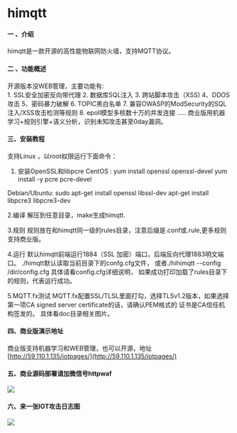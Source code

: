 # himqtt

#### 一 、介绍
himqtt是一款开源的高性能物联网防火墙，支持MQTT协议。

#### 二 、功能概述
开源版本没WEB管理，主要功能有: 	                           
      1. SSL安全加密反向带代理
	    2. 数据库SQL注入
	    3. 跨站脚本攻击（XSS)
	    4、DDOS攻击
	    5、密码暴力破解
	    6. TOPIC黑白名单
	    7. 兼容OWASP的ModSecurity的SQL注入/XSS攻击检测等规则
	    8. epoll模型多核数十万的并发连接
	    ..... 
	    商业版用机器学习+规则引擎+语义分析，识别未知攻击甚至0day漏洞。

#### 三、安装教程
支持Linux ，以root权限运行下面命令：

  1. 安装OpenSSL和libpcre
  CentOS : 
  	yum install openssl openssl-devel
  	yum install -y pcre pcre-devel 
  	
  Debian/Ubuntu:
  	sudo apt-get install openssl libssl-dev
  	apt-get install libpcre3 libpcre3-dev  
  
  2.编译
  解压到任意目录，make生成himqtt.
  
  3.规则
  规则放在和himqtt同一级的rules目录，注意后缀是.conf或.rule,更多规则支持商业版。

  
  4.运行
  默认himqtt前端运行1884（SSL 加密）端口，后端反向代理1883明文端口。
  ./himqtt默认读取当前目录下的confg.cfg文件， 或者./hihimqtt --config /dir/config.cfg
  具体请看config.cfg详细说明， 如果成功打印加载了rules目录下的规则，代表运行成功。
  
  5.MQTT.fx测试
   MQTT.fx配置SSL/TLSL里面打勾，选择TLSv1.2版本，如果选择第一项CA signed server certificate的话，请确认PEM格式的
   证书是CA信任机构签发的。
   具体看doc目录相关图片。

#### 四、商业版演示地址

商业版支持机器学习和WEB管理，也可以开源，地址 [http://59.110.1.135/iotpages/](http://59.110.1.135/iotpages/)

#### 五、商业源码部署请加微信号httpwaf

![](https://gitee.com/httpwaf/httpwaf/raw/master/img/wechat.png)

#### 六、来一张IOT攻击日志图

![](https://gitee.com/httpwaf/aimqtt/raw/master/doc/home.png)